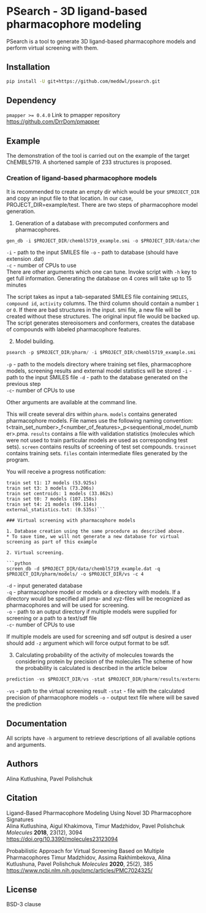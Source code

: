 # PSearch - 3D ligand-based pharmacophore modeling

PSearch is a tool to generate 3D ligand-based pharmacophore models and perform virtual screening with them.

## Installation

```bash
pip install -U git+https://github.com/meddwl/psearch.git
```

## Dependency

`pmapper >= 0.4.0`
Link to pmapper repository
https://github.com/DrrDom/pmapper

## Example
The demonstration of the tool is carried out on the example of the target ChEMBL5719. A shortened sample of 233 structures is proposed.

### Creation of ligand-based pharmacophore models
It is recommended to create an empty dir which would be your `$PROJECT_DIR` and copy an input file to that location.
In our case, PROJECT_DIR=example/test.
There are two steps of pharmacophore model generation.

1. Generation of a database with precomputed conformers and pharmacophores. 

```python
gen_db -i $PROJECT_DIR/chembl5719_example.smi -o $PROJECT_DIR/data/chembl5719_example.dat -c 4
```
`-i` - path to the input SMILES file
`-o` - path to database (should have extension .dat)  
`-c` - number of CPUs to use  
There are other arguments which one can tune. Invoke script with `-h` key to get full information.
Generating the database on 4 cores will take up to 15 minutes  

The script takes as input a tab-separated SMILES file containing `SMILES`, `compound id`, `activity` columns. 
The third column should contain a number `1` or `0`. If there are bad structures in the input. smi file, a new file will be created without these structures. The original input file would be backed up.
The script generates stereoisomers and conformers, creates the database of compounds with labeled pharmacophore features.  

2. Model building.  

```python
psearch -p $PROJECT_DIR/pharm/ -i $PROJECT_DIR/chembl5719_example.smi -d $PROJECT_DIR/data/chembl5719_example.dat -c 4
```
`-p` - path to the models directory where training set files, pharmacophore models, screening results and external model statistics will be stored
`-i` - path to the input SMILES file
`-d` - path to the database generated on the previous step  
`-c`- number of CPUs to use

Other arguments are available at the command line.

This will create several dirs within `pharm`. `models` contains generated pharmacophore models. File names use the following naming convention: t<train_set_number>_f<number_of_features>_p<sequentional_model_number>.pma. `results` contains a file with validation statistics (molecules which were not used to train particular models are used as corresponding test sets). `screen` contains results of screening of test set compounds. `trainset` contains training sets. `files` contain intermediate files generated by the program.  

You will receive a progress notification:
```train set t2: 2 models (49.371s)
train set t1: 17 models (53.925s)
train set t3: 3 models (73.206s)
train set centroids: 1 models (33.862s)
train set t0: 7 models (107.158s)
train set t4: 21 models (99.114s)
external_statistics.txt: (0.535s)```

### Virtual screening with pharmacophore models 

1. Database creation using the same procedure as described above. 
* To save time, we will not generate a new database for virtual screening as part of this example

2. Virtual screening.
  
```python
screen_db -d $PROJECT_DIR/data/chembl5719_example.dat -q $PROJECT_DIR/pharm/models/ -o $PROJECT_DIR/vs -c 4
```
`-d` - input generated database  
`-q` - pharmacophore model or models or a directory with models. If a directory would be specified all pma- and xyz-files will be recognized as pharmacophores and will be used for screening.  
`-o` - path to an output directory if multiple models were supplied for screening or a path to a text/sdf file    
`-c`- number of CPUs to use

If multiple models are used for screening and sdf output is desired a user should add `-z` argument which will force output format to be sdf.

3. Calculating probability of the activity of molecules towards the considering protein by precision of the molecules
The scheme of how the probability is calculated is described in the article below

```python
prediction -vs $PROJECT_DIR/vs -stat $PROJECT_DIR/pharm/results/external_statistics.txt -o $PROJECT_DIR/prediction-ranked_mols.txt
```
`-vs` - path to the virtual screening result
`-stat` - file with the calculated precision of pharmacophore models
`-o` - output text file where will be saved the prediction

## Documentation

All scripts have `-h` argument to retrieve descriptions of all available options and arguments.

## Authors
Alina Kutlushina, Pavel Polishchuk

## Citation
Ligand-Based Pharmacophore Modeling Using Novel 3D Pharmacophore Signatures  
Alina Kutlushina, Aigul Khakimova, Timur Madzhidov, Pavel Polishchuk  
*Molecules* **2018**, 23(12), 3094  
https://doi.org/10.3390/molecules23123094

Probabilistic Approach for Virtual Screening Based on Multiple Pharmacophores
Timur Madzhidov, Assima Rakhimbekova, Alina Kutlushuna, Pavel Polishchuk
*Molecules* **2020**, 25(2), 385
https://www.ncbi.nlm.nih.gov/pmc/articles/PMC7024325/

## License
BSD-3 clause
